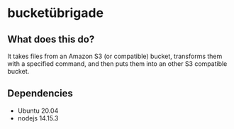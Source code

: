 # bucketübrigade

## What does this do?

It takes files from an Amazon S3 (or compatible) bucket, transforms them with a specified command, and then puts them into an other S3 compatible bucket.

## Dependencies

- Ubuntu 20.04
- nodejs 14.15.3
